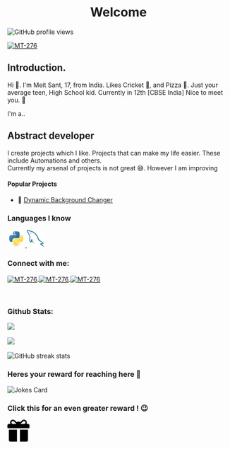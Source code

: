 <h1 align="center">Welcome</h1>

![GitHub profile views](https://komarev.com/ghpvc/?username=MT-276)
<p align="left"> <a href="https://github.com/ryo-ma/github-profile-trophy"><img src="https://github-profile-trophy.vercel.app/?username=MT-276" alt="MT-276" /></a> </p>

## Introduction.

Hi 👋. I'm Meit Sant, 17, from India. Likes Cricket 🏏, and Pizza 🍕. Just your average teen, High School kid. Currently in 12th [CBSE India]
Nice to meet you. 🤝

I'm a..
## Abstract developer
I create projects which I like. Projects that can make my life easier. These include Automations and others.\
Currently my arsenal of projects is not great 😅. However I am improving

#### Popular Projects
- 🌃 [Dynamic Background Changer](https://github.com/MT-276/Dynamic-Background-Changer) 


### Languages I know 
<p align="left">
 <a href="https://www.python.org/" target="_blank">
  <img src="https://github.com/devicons/devicon/raw/master/icons/python/python-original.svg"  alt="Python" width="40" height="40"/>
 </a>
 <a href="https://www.mysql.com/" target="_blank">
  <img src="https://github.com/devicons/devicon/raw/master/icons/mysql/mysql-original.svg"  alt="MySQL" width="40" height="40"/>
 </a>

### Connect with me:
<p align="left">

 <a href="https://stackoverflow.com/users/20022511/mt-276" target="blank">
  <img align="center" src="https://raw.githubusercontent.com/rahuldkjain/github-profile-readme-generator/master/src/images/icons/Social/stack-overflow.svg"               alt="MT-276" height="30" width="40" />
 </a>
 <a href="https://www.reddit.com/user/MT_276" target="blank">
  <img align="center" src="https://github.com/rahuldkjain/github-profile-readme-generator/raw/888aff31e1d26dd2a6acf6afebbc34970aeb0118/src/images/icons/Social/reddit.svg" alt="MT-276" height="30" width="40" />
 </a>
 <a href="https://www.youtube.com/@meitsant2981" target="blank">
  <img align="center" src="https://github.com/rahuldkjain/github-profile-readme-generator/raw/888aff31e1d26dd2a6acf6afebbc34970aeb0118/src/images/icons/Social/youtube.svg" alt="MT-276" height="30" width="40" />
 </a>
</p>
</br>

### Github Stats:

<a href="https://github.com/MT-276/github-readme-stats"><img height="150em" src="https://github-readme-stats.vercel.app/api/top-langs/?username=MT-276&hide=Shell,Ruby&layout=compact&theme=onedark" /></a> 

<a href="https://github.com/MT-276/github-readme-stats"><img height="150em" src="https://github-readme-stats.vercel.app/api?username=MT-276&show_icons=true&theme=onedark" /></a>

![GitHub streak stats](https://github-readme-streak-stats.herokuapp.com/?user=MT-276)

### Heres your reward for reaching here 🤗

<img src="https://readme-jokes.vercel.app/api?hideBorder&theme=onedark" alt="Jokes Card" />


### Click this for an even greater reward ! 😉
<p align="centre">
<a href="https://www.youtube.com/watch?v=dQw4w9WgXcQ" target="blank">
  <img align="center" src="https://github.com/gladiator0428/hodalica/raw/250a7f6e85fa5ac75ee19497afd8be4ed4d2d6f7/src/assets/svg/giftbox.svg" alt="Surprise !" height="50" width="50" />
 </a>
</p>
</br>
